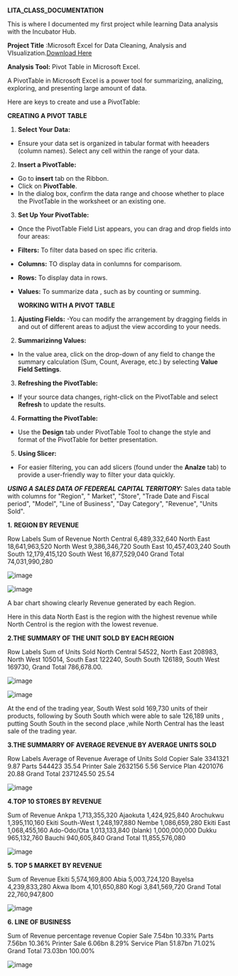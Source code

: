  **LITA_CLASS_DOCUMENTATION**

This is where I documented my first project while learning Data analysis with the Incubator  Hub.

**Project Title** :Microsoft Excel for Data Cleaning, Analysis and VIsualization.[Download Here](https://www.microsoft.com)

**Analysis Tool:** Pivot Table in Microsoft Excel.

A PivotTable in Microsoft Excel is a power tool for summarizing, analizing, exploring, and presenting large amount of data.

Here are keys to create and use a PivotTable:

**CREATING A PIVOT TABLE**

1. **Select Your Data:**

- Ensure your data set is organized in tabular format with heeaders (column names). Select any cell within the range of your data.

2. **Insert a PivotTable:**
- Go to **insert** tab on the Ribbon.
- Click on **PivotTable**.
- In the dialog box, confirm the data range and choose whether to place the PivotTable in the worksheet or an existing one.

3. **Set Up Your PivotTable:**
- Once the PivotTable Field List appears, you can drag and drop fields into four areas:
- **Filters:** To filter data based on spec
  ific criteria.
- **Columns:** TO display data in conlumns for comparisom.
- **Rows:** To  display data in rows.
- **Values:** To summarize data , such as by counting or summing.

  **WORKING WITH A PIVOT TABLE**
1. **Ajusting Fields:**
-You can modify the arrangement by dragging fields in and out of different areas to adjust the view according to your needs.

2. **Summarizinng Values:**
- In the value area, click on the drop-down of any field to change the summary calculation (Sum, Count, Average, etc.) by selecting **Value Field Settings**.

3. **Refreshing the PivotTable:**
- If your source data changes, right-click on the PivotTable and select **Refresh** to update the results.

4. **Formatting the PivotTable:**
- Use the **Design** tab under PivotTable Tool to change the style and format of the PivotTable for better presentation.

5. **Using Slicer:**
- For easier filtering, you can add slicers (found under the **Analze** tab) to provide a user-friendly way to filter your data quickly. 
 
     
***USING A SALES DATA OF FEDEREAL CAPITAL TERRITORY:***
Sales data table  with columns for "Region", " Market", "Store",  "Trade Date and Fiscal period", "Model", "Line of Business", "Day Category", "Revenue", "Units Sold".


**1.** **REGION BY REVENUE** 

Row Labels	Sum of Revenue 
North Central	6,489,332,640
North East	18,641,963,520
North West	9,386,346,720
South East	10,457,403,240
South South	12,179,415,120
South West	16,877,529,040
Grand Total	74,031,990,280
	
![image](https://github.com/user-attachments/assets/068ac6f4-c750-4b8b-8d9e-414806cb0b86)


![image](https://github.com/user-attachments/assets/4e6f884e-90bf-431e-85fb-0293d119a384)

A bar chart showing clearly Revenue generated by each Region.

Here in this data North East is the region with the highest revenue while North Centrol is the region with the lowest revenue.


	

**2.THE SUMMARY OF THE UNIT SOLD BY EACH REGION** 

Row Labels	Sum of Units Sold 
North Central	54522, 
North East	208983,
North West	105014,
South East	122240,
South South	126189,
South West	169730,
Grand Total     786,678.00. 

![image](https://github.com/user-attachments/assets/3932e5f6-1d8b-4e2d-9d33-ed63c2afb2ac)

			
			
![image](https://github.com/user-attachments/assets/957863f9-ade7-4b78-a192-daaa953cdbe7)


At the end of the trading year, South West sold 169,730 units of their products, following by South South which were able to sale 126,189 units , putting South South in the second place ,while North Central has the least sale of the trading year.



**3.THE SUMMARRY OF AVERAGE REVENUE BY AVERAGE UNITS SOLD**

Row Labels	Average of Revenue 	Average of Units Sold 
Copier Sale	3341321	9.87
Parts	         544423	35.54
Printer Sale	2632156	5.56
Service Plan	4201076	20.88
Grand Total	2371245.50	25.54


![image](https://github.com/user-attachments/assets/2dfca69c-7471-4f89-b4e5-c452f161a796)


					
					
					

	
**4.TOP 10 STORES BY REVENUE**

Sum of Revenue 
Ankpa	1,713,355,320
Ajaokuta	1,424,925,840
Arochukwu	1,395,110,160
Ekiti South-West	1,248,197,880
Nembe	1,086,659,280
Ekiti East	1,068,455,160
Ado-Odo/Ota	1,013,133,840
(blank)	1,000,000,000
Dukku	965,132,760
Bauchi	940,605,840
Grand Total	11,855,576,080

![image](https://github.com/user-attachments/assets/d8401e8c-9018-4cdf-866e-fe0084ea6853)




**5. TOP 5 MARKET BY REVENUE**

Sum of Revenue 
Ekiti	5,574,169,800
Abia	5,003,724,120
Bayelsa	4,239,833,280
Akwa Ibom	4,101,650,880
Kogi	3,841,569,720
Grand Total	22,760,947,800

![image](https://github.com/user-attachments/assets/ba94edb1-d806-4f6d-bee0-e8c697f2edb5)




**6. LINE OF BUSINESS**

Sum of Revenue 	percentage revenue
Copier Sale	7.54bn	10.33%
Parts	        7.56bn	10.36%
Printer Sale	6.06bn	8.29%
Service Plan	51.87bn	71.02%
Grand Total	73.03bn	100.00%

![image](https://github.com/user-attachments/assets/dffcdf94-fb39-4c53-8987-c60d99b835cb)


